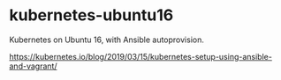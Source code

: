 # kubernetes-ubuntu16
Kubernetes on Ubuntu 16, with Ansible autoprovision.

https://kubernetes.io/blog/2019/03/15/kubernetes-setup-using-ansible-and-vagrant/
